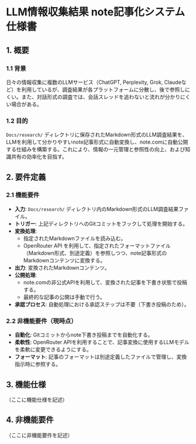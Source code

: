 # LLM情報収集結果 note記事化システム 仕様書

## 1. 概要

### 1.1 背景
日々の情報収集に複数のLLMサービス（ChatGPT, Perplexity, Grok, Claudeなど）を利用しているが、調査結果が各プラットフォームに分散し、後で参照しにくい。また、対話形式の調査では、会話スレッドを追わないと流れが分かりにくい場合がある。

### 1.2 目的
`Docs/research/` ディレクトリに保存されたMarkdown形式のLLM調査結果を、LLMを利用して分かりやすいnote記事形式に自動変換し、note.comに自動公開する仕組みを構築する。これにより、情報の一元管理と参照性の向上、および知識共有の効率化を目指す。

## 2. 要件定義

### 2.1 機能要件
- **入力**: `Docs/research/` ディレクトリ内のMarkdown形式のLLM調査結果ファイル。
- **トリガー**: 上記ディレクトリへのGitコミットをフックして処理を開始する。
- **変換処理**:
    - 指定されたMarkdownファイルを読み込む。
    - OpenRouter API を利用して、指定されたフォーマットファイル（Markdown形式、別途定義）を参照しつつ、note記事形式のMarkdownコンテンツに変換する。
- **出力**: 変換されたMarkdownコンテンツ。
- **公開処理**:
    - note.comの非公式APIを利用して、変換された記事を下書き状態で投稿する。
    - 最終的な記事の公開は手動で行う。
- **承認プロセス**: 自動処理における承認ステップは不要（下書き投稿のため）。

### 2.2 非機能要件（現時点）
- **自動化**: Gitコミットからnote下書き投稿までを自動化する。
- **柔軟性**: OpenRouter APIを利用することで、記事変換に使用するLLMモデルを柔軟に変更できるようにする。
- **フォーマット**: 記事のフォーマットは別途定義したファイルで管理し、変換指示時に参照する。

## 3. 機能仕様

（ここに機能仕様を記述）

## 4. 非機能要件

（ここに非機能要件を記述）
